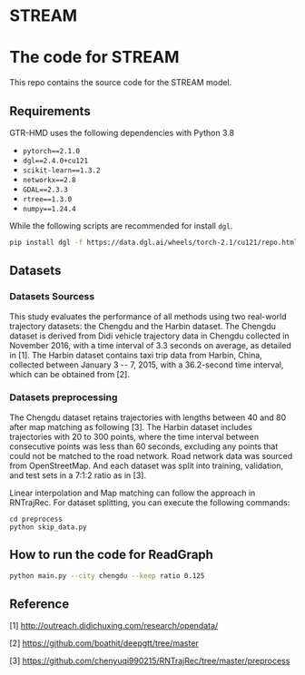 # STREAM

# The code for STREAM
This repo contains the source code for the STREAM model.



## Requirements

GTR-HMD uses the following dependencies with Python 3.8

* `pytorch==2.1.0`
* `dgl==2.4.0+cu121`
* `scikit-learn==1.3.2`
* `networkx==2.8`
* `GDAL==2.3.3`
* `rtree==1.3.0`
* `numpy==1.24.4`

While the following scripts are recommended for install `dgl`.

```bash
pip install dgl -f https://data.dgl.ai/wheels/torch-2.1/cu121/repo.html
```



## Datasets
### Datasets Sourcess

This study evaluates the performance of all methods using two real-world trajectory datasets: the Chengdu and the Harbin dataset. 
The Chengdu dataset is derived from Didi vehicle trajectory data in Chengdu collected in November 2016, with a time interval of 3.3 seconds on average, as detailed in [1]. 
The Harbin dataset contains taxi trip data from Harbin, China, collected between January 3 -- 7, 2015, with a 36.2-second time interval, which can be obtained from [2].

### Datasets preprocessing

The Chengdu dataset retains trajectories with lengths between 40 and 80 after map matching as following [3]. 
The Harbin dataset includes trajectories with 20 to 300 points, where the time interval between consecutive points was less than 60 seconds, excluding any points that could not be matched to the road network. 
Road network data was sourced from OpenStreetMap. 
And each dataset was split into training, validation, and test sets in a 7:1:2 ratio as in [3].

Linear interpolation and Map matching can follow the approach in RNTrajRec. For dataset splitting, you can execute the following commands:
```
cd preprocess
python skip_data.py
```



## How to run the code for ReadGraph

```bash
python main.py --city chengdu --keep ratio 0.125
```



## Reference

[1] http://outreach.didichuxing.com/research/opendata/

[2] https://github.com/boathit/deepgtt/tree/master

[3] https://github.com/chenyuqi990215/RNTrajRec/tree/master/preprocess

